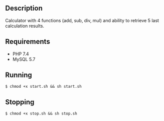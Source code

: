 ## Description
Calculator with 4 functions (add, sub, div, mul) and ability to retrieve 5 last calculation results.

## Requirements
* PHP 7.4
* MySQL 5.7

## Running
```shell script
$ chmod +x start.sh && sh start.sh
```

## Stopping
```shell script
$ chmod +x stop.sh && sh stop.sh
```
